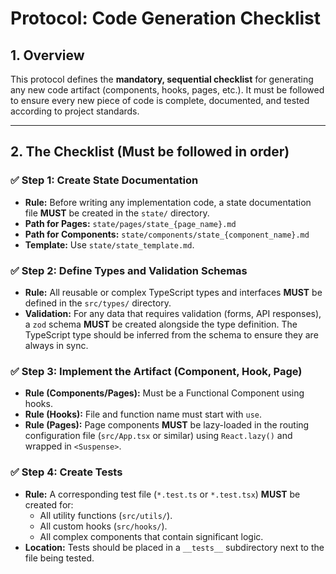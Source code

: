 # Protocol: Code Generation Checklist

## 1. Overview
This protocol defines the **mandatory, sequential checklist** for generating any new code artifact (components, hooks, pages, etc.). It must be followed to ensure every new piece of code is complete, documented, and tested according to project standards.

---

## 2. The Checklist (Must be followed in order)

### ✅ **Step 1: Create State Documentation**
-   **Rule:** Before writing any implementation code, a state documentation file **MUST** be created in the `state/` directory.
-   **Path for Pages:** `state/pages/state_{page_name}.md`
-   **Path for Components:** `state/components/state_{component_name}.md`
-   **Template:** Use `state/state_template.md`.

### ✅ **Step 2: Define Types and Validation Schemas**
-   **Rule:** All reusable or complex TypeScript types and interfaces **MUST** be defined in the `src/types/` directory.
-   **Validation:** For any data that requires validation (forms, API responses), a `zod` schema **MUST** be created alongside the type definition. The TypeScript type should be inferred from the schema to ensure they are always in sync.

### ✅ **Step 3: Implement the Artifact (Component, Hook, Page)**
-   **Rule (Components/Pages):** Must be a Functional Component using hooks.
-   **Rule (Hooks):** File and function name must start with `use`.
-   **Rule (Pages):** Page components **MUST** be lazy-loaded in the routing configuration file (`src/App.tsx` or similar) using `React.lazy()` and wrapped in `<Suspense>`.

### ✅ **Step 4: Create Tests**
-   **Rule:** A corresponding test file (`*.test.ts` or `*.test.tsx`) **MUST** be created for:
    -   All utility functions (`src/utils/`).
    -   All custom hooks (`src/hooks/`).
    -   All complex components that contain significant logic.
-   **Location:** Tests should be placed in a `__tests__` subdirectory next to the file being tested.
